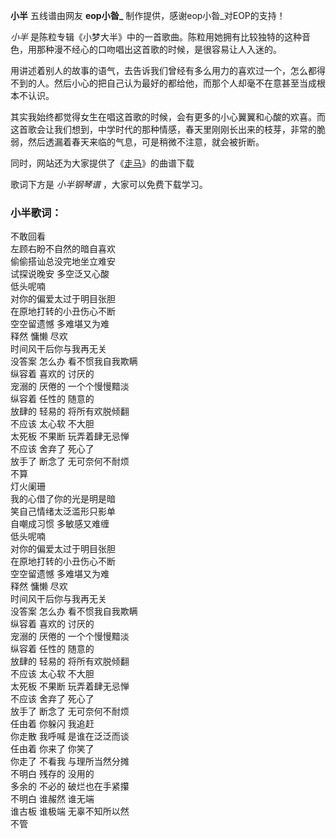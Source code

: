 

**小半** 五线谱由网友 **eop小昝_** 制作提供，感谢eop小昝_对EOP的支持！

_小半_ 是陈粒专辑《小梦大半》中的一首歌曲。陈粒用她拥有比较独特的这种音色，用那种漫不经心的口吻唱出这首歌的时候，是很容易让人入迷的。

用讲述着别人的故事的语气，去告诉我们曾经有多么用力的喜欢过一个，怎么都得不到的人。然后小心的把自己认为最好的都给他，而那个人却毫不在意甚至当成根本不认识。

其实我始终都觉得女生在唱这首歌的时候，会有更多的小心翼翼和心酸的欢喜。而这首歌会让我们想到，中学时代的那种情感，春天里刚刚长出来的枝芽，非常的脆弱，然后透漏着春天来临的气息，可是稍微不注意，就会被折断。

同时，网站还为大家提供了《[走马](Music-8995-走马-陈粒.html "走马")》的曲谱下载

歌词下方是 _小半钢琴谱_ ，大家可以免费下载学习。

### 小半歌词：

不敢回看  
左顾右盼不自然的暗自喜欢  
偷偷搭讪总没完地坐立难安  
试探说晚安 多空泛又心酸  
低头呢喃  
对你的偏爱太过于明目张胆  
在原地打转的小丑伤心不断  
空空留遗憾 多难堪又为难  
释然 慵懒 尽欢  
时间风干后你与我再无关  
没答案 怎么办 看不惯我自我欺瞒  
纵容着 喜欢的 讨厌的  
宠溺的 厌倦的 一个个慢慢黯淡  
纵容着 任性的 随意的  
放肆的 轻易的 将所有欢脱倾翻  
不应该 太心软 不大胆  
太死板 不果断 玩弄着肆无忌惮  
不应该 舍弃了 死心了  
放手了 断念了 无可奈何不耐烦  
不算  
灯火阑珊  
我的心借了你的光是明是暗  
笑自己情绪太泛滥形只影单  
自嘲成习惯 多敏感又难缠  
低头呢喃  
对你的偏爱太过于明目张胆  
在原地打转的小丑伤心不断  
空空留遗憾 多难堪又为难  
释然 慵懒 尽欢  
时间风干后你与我再无关  
没答案 怎么办 看不惯我自我欺瞒  
纵容着 喜欢的 讨厌的  
宠溺的 厌倦的 一个个慢慢黯淡  
纵容着 任性的 随意的  
放肆的 轻易的 将所有欢脱倾翻  
不应该 太心软 不大胆  
太死板 不果断 玩弄着肆无忌惮  
不应该 舍弃了 死心了  
放手了 断念了 无可奈何不耐烦  
任由着 你躲闪 我追赶  
你走散 我呼喊 是谁在泛泛而谈  
任由着 你来了 你笑了  
你走了 不看我 与理所当然分摊  
不明白 残存的 没用的  
多余的 不必的 破烂也在手紧攥  
不明白 谁赧然 谁无端  
谁古板 谁极端 无辜不知所以然  
不管


